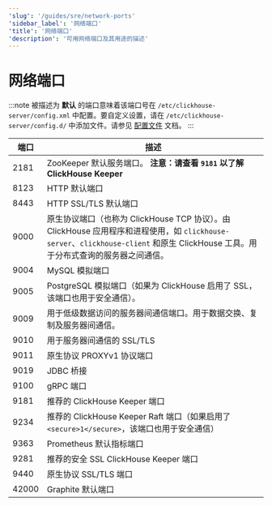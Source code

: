 ```yaml
---
'slug': '/guides/sre/network-ports'
'sidebar_label': '网络端口'
'title': '网络端口'
'description': '可用网络端口及其用途的描述'
---
```





# 网络端口

:::note
被描述为 **默认** 的端口意味着该端口号在 `/etc/clickhouse-server/config.xml` 中配置。要自定义设置，请在 `/etc/clickhouse-server/config.d/` 中添加文件。请参见 [配置文件](/operations/configuration-files) 文档。
:::

|端口|描述|
|----|-----------|
|2181|ZooKeeper 默认服务端口。 **注意：请查看 `9181` 以了解 ClickHouse Keeper**|
|8123|HTTP 默认端口|
|8443|HTTP SSL/TLS 默认端口|
|9000|原生协议端口（也称为 ClickHouse TCP 协议）。由 ClickHouse 应用程序和进程使用，如 `clickhouse-server`、`clickhouse-client` 和原生 ClickHouse 工具。用于分布式查询的服务器之间通信。|
|9004|MySQL 模拟端口|
|9005|PostgreSQL 模拟端口（如果为 ClickHouse 启用了 SSL，该端口也用于安全通信）。|
|9009|用于低级数据访问的服务器间通信端口。用于数据交换、复制及服务器间通信。|
|9010|用于服务器间通信的 SSL/TLS|
|9011|原生协议 PROXYv1 协议端口|
|9019|JDBC 桥接|
|9100|gRPC 端口|
|9181|推荐的 ClickHouse Keeper 端口|
|9234|推荐的 ClickHouse Keeper Raft 端口（如果启用了 `<secure>1</secure>`，该端口也用于安全通信）|
|9363|Prometheus 默认指标端口|
|9281|推荐的安全 SSL ClickHouse Keeper 端口|
|9440|原生协议 SSL/TLS 端口|
|42000|Graphite 默认端口|
